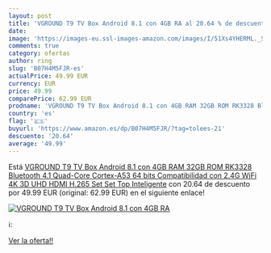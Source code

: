 ```yaml
---
layout: post
title: 'VGROUND T9 TV Box Android 8.1 con 4GB RA al 20.64 % de descuento'
date: 
image: 'https://images-eu.ssl-images-amazon.com/images/I/51Xs4YHERML._SL200_.jpg'
comments: true
category: ofertas
author: ring
slug: 'B07H4M5FJR-es'
actualPrice: 49.99 EUR
currency: EUR
price: 49.99
comparePrice: 62.99 EUR
prodname: 'VGROUND T9 TV Box Android 8.1 con 4GB RAM 32GB ROM RK3328 Bluetooth 4.1 Quad-Core Cortex-A53 64 bits Compatibilidad con 2.4G WiFi 4K 3D UHD HDMI H.265 Set Set Top Inteligente'
country: 'es'
flag: '🇪🇸'
buyurl: 'https://www.amazon.es/dp/B07H4M5FJR/?tag=tolees-21'
descuento: '20.64'
average: '49.99'
---
```


Está [VGROUND T9 TV Box Android 8.1 con 4GB RAM 32GB ROM RK3328 Bluetooth 4.1 Quad-Core Cortex-A53 64 bits Compatibilidad con 2.4G WiFi 4K 3D UHD HDMI H.265 Set Set Top Inteligente](https://www.amazon.es/dp/B07H4M5FJR/?tag=tolees-21) con 20.64 de descuento por 49.99 EUR (original: 62.99 EUR) en el siguiente enlace!

[![VGROUND T9 TV Box Android 8.1 con 4GB RA](https://images-eu.ssl-images-amazon.com/images/I/51Xs4YHERML._SL200_.jpg)](https://www.amazon.es/dp/B07H4M5FJR/?tag=tolees-21)

ℹ️:


[Ver la oferta!!](https://www.amazon.es/dp/B07H4M5FJR/?tag=tolees-21)

